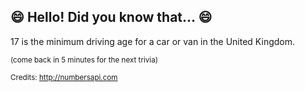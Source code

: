 ## :smile: Hello! Did you know that... :smile:
17 is the minimum driving age for a car or van in the United Kingdom.

<sup>(come back in 5 minutes for the next trivia)</sup>


<sup>Credits: http://numbersapi.com</sup>
